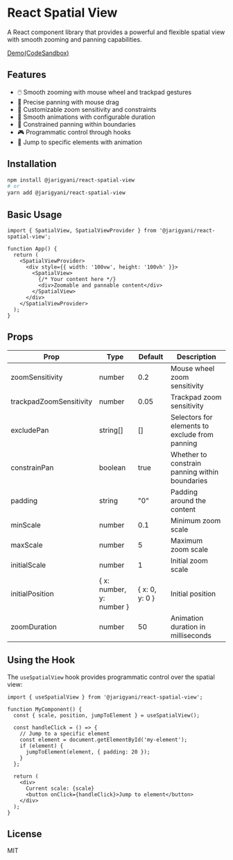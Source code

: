 # React Spatial View

A React component library that provides a powerful and flexible spatial view with smooth zooming and panning capabilities.

[Demo(CodeSandbox)](https://codesandbox.io/p/devbox/jlr5gz)

## Features

- 🖱️ Smooth zooming with mouse wheel and trackpad gestures
- 🎯 Precise panning with mouse drag
- 🎨 Customizable zoom sensitivity and constraints
- 🔄 Smooth animations with configurable duration
- 📏 Constrained panning within boundaries
- 🎮 Programmatic control through hooks
- 🎯 Jump to specific elements with animation

## Installation

```bash
npm install @jarigyani/react-spatial-view
# or
yarn add @jarigyani/react-spatial-view
```

## Basic Usage

```tsx
import { SpatialView, SpatialViewProvider } from '@jarigyani/react-spatial-view';

function App() {
  return (
    <SpatialViewProvider>
      <div style={{ width: '100vw', height: '100vh' }}>
        <SpatialView>
          {/* Your content here */}
          <div>Zoomable and pannable content</div>
        </SpatialView>
      </div>
    </SpatialViewProvider>
  );
}
```

## Props

| Prop | Type | Default | Description |
|------|------|---------|-------------|
| zoomSensitivity | number | 0.2 | Mouse wheel zoom sensitivity |
| trackpadZoomSensitivity | number | 0.05 | Trackpad zoom sensitivity |
| excludePan | string[] | [] | Selectors for elements to exclude from panning |
| constrainPan | boolean | true | Whether to constrain panning within boundaries |
| padding | string | "0" | Padding around the content |
| minScale | number | 0.1 | Minimum zoom scale |
| maxScale | number | 5 | Maximum zoom scale |
| initialScale | number | 1 | Initial zoom scale |
| initialPosition | { x: number, y: number } | { x: 0, y: 0 } | Initial position |
| zoomDuration | number | 50 | Animation duration in milliseconds |

## Using the Hook

The `useSpatialView` hook provides programmatic control over the spatial view:

```tsx
import { useSpatialView } from '@jarigyani/react-spatial-view';

function MyComponent() {
  const { scale, position, jumpToElement } = useSpatialView();

  const handleClick = () => {
    // Jump to a specific element
    const element = document.getElementById('my-element');
    if (element) {
      jumpToElement(element, { padding: 20 });
    }
  };

  return (
    <div>
      Current scale: {scale}
      <button onClick={handleClick}>Jump to element</button>
    </div>
  );
}
```

## License

MIT
